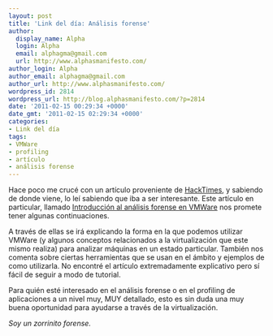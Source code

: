 ```yaml
---
layout: post
title: 'Link del día: Análisis forense'
author:
  display_name: Alpha
  login: Alpha
  email: alphagma@gmail.com
  url: http://www.alphasmanifesto.com/
author_login: Alpha
author_email: alphagma@gmail.com
author_url: http://www.alphasmanifesto.com/
wordpress_id: 2814
wordpress_url: http://blog.alphasmanifesto.com/?p=2814
date: '2011-02-15 00:29:34 +0000'
date_gmt: '2011-02-15 02:29:34 +0000'
categories:
- Link del día
tags:
- VMWare
- profiling
- artículo
- análisis forense
---
```


Hace poco me crucé con un artículo proveniente de [HackTimes](http://www.hacktimes.com/), y sabiendo de donde viene, lo leí sabiendo que iba a ser interesante. Este artículo en particular, llamado [Introducción al análisis forense en VMWare](http://www.hacktimes.com/introducci_n_al_an_lisis_forense_en_vmware/) nos promete tener algunas continuaciones.

A través de ellas se irá explicando la forma en la que podemos utilizar VMWare (y algunos conceptos relacionados a la virtualización que este mismo realiza) para analizar máquinas en un estado particular. También nos comenta sobre ciertas herramientas que se usan en el ámbito y ejemplos de como utilizarla. No encontré el artículo extremadamente explicativo pero sí fácil de seguir a modo de tutorial.

Para quién esté interesado en el análisis forense o en el profiling de aplicaciones a un nivel muy, MUY detallado, esto es sin duda una muy buena oportunidad para ayudarse a través de la virtualización.

_Soy un zorrinito forense._
